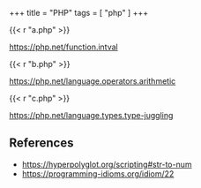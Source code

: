 +++
title = "PHP"
tags = [ "php" ]
+++

{{< r "a.php" >}}

<https://php.net/function.intval>

{{< r "b.php" >}}

<https://php.net/language.operators.arithmetic>

{{< r "c.php" >}}

<https://php.net/language.types.type-juggling>

## References

- <https://hyperpolyglot.org/scripting#str-to-num>
- <https://programming-idioms.org/idiom/22>
